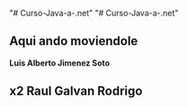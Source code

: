 "# Curso-Java-a-.net" 
"# Curso-Java-a-.net" 
## Aqui ando moviendole
**Luis Alberto Jimenez Soto**
## x2 Raul Galvan Rodrigo

